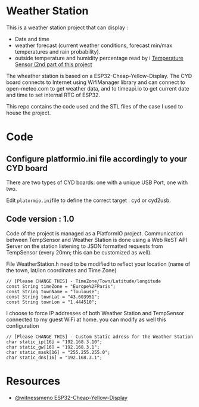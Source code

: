 Weather Station
===============

This is a weather station project that can display :

* Date and time
* weather forecast (current weather conditions, forecast min/max temperatures and rain probability).
* outside temperature and humidity percentage read by i
  [Temperature Sensor (2nd part of this project](https://github.com/marcosjl31/TempSensor)
 
The wheather station is based on a ESP32-Cheap-Yellow-Display. The CYD board connects to Internet using
WifiManager library and can connect to open-meteo.com to get weather data, and to timeapi.io to get
current date and time to set internal RTC of ESP32.

This repo contains the code used and the STL files of the case I used to house the project.

# Code

## Configure platformio.ini file accordingly to your CYD board

There are two types of CYD boards: one with a unique USB Port, one with two.

Edit ``platormio.ini``file to define the correct target : cyd or cyd2usb.


## Code version : 1.0

Code of the project is managed as a PlatformIO project. Communication between TempSensor and Weather
Station is done using a Web ReST API Server on the station listening to JSON formatted requests 
from TempSensor (every 20mn; this can be customized as well).

File WeatherStation.h need to be modified to reflect your location (name of the town, lat/lon coordinates
and Time Zone)
```
// [Please CHANGE THIS] - TimeZone/Town/Latitude/longitude
const String timeZone = "Europe%2FParis";
const String townName = "Toulouse";
const String townLat = "43.603951";
const String townLon = "1.444510";
```

I choose to force IP addresses of both Weather Station and TempSensor connected to my guest WiFi at home.
you can modify as well this configuration

```
// [Please CHANGE THIS] - Custom Static adress for the Weather Station
char static_ip[16] = "192.168.3.10";
char static_gw[16] = "192.168.3.1";
char static_mask[16] = "255.255.255.0";
char static_dns[16] = "192.168.3.1";

```
# Resources

* [@witnessmeno ESP32-Cheap-Yellow-Display](https://github.com/witnessmenow/ESP32-Cheap-Yellow-Display)
